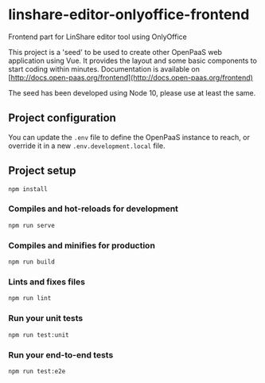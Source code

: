 # linshare-editor-onlyoffice-frontend

Frontend part for LinShare editor tool using OnlyOffice

This project is a 'seed' to be used to create other OpenPaaS web application using Vue.
It provides the layout and some basic components to start coding within minutes. Documentation is available on [http://docs.open-paas.org/frontend](http://docs.open-paas.org/frontend)

The seed has been developed using Node 10, please use at least the same.

## Project configuration

You can update the `.env` file to define the OpenPaaS instance to reach, or override it in a new `.env.development.local` file.

## Project setup
```
npm install
```

### Compiles and hot-reloads for development
```
npm run serve
```

### Compiles and minifies for production
```
npm run build
```

### Lints and fixes files
```
npm run lint
```

### Run your unit tests
```
npm run test:unit
```

### Run your end-to-end tests
```
npm run test:e2e
```
